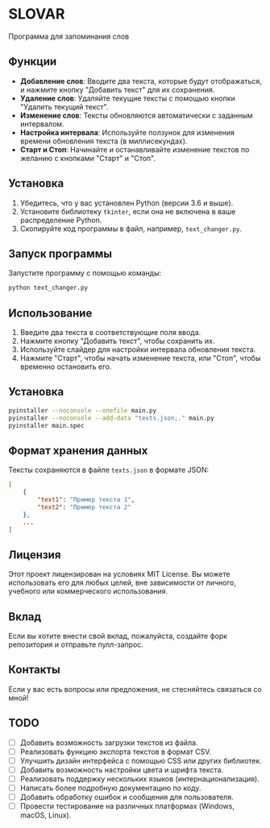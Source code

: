 
# SLOVAR

Программа для запоминания слов

## Функции

- **Добавление слов**: Вводите два текста, которые будут отображаться, и нажмите кнопку "Добавить текст" для их сохранения.
- **Удаление слов**: Удаляйте текущие тексты с помощью кнопки "Удалить текущий текст".
- **Изменение слов**: Тексты обновляются автоматически с заданным интервалом.
- **Настройка интервала**: Используйте ползунок для изменения времени обновления текста (в миллисекундах).
- **Старт и Стоп**: Начинайте и останавливайте изменение текстов по желанию с кнопками "Старт" и "Стоп".

## Установка

1. Убедитесь, что у вас установлен Python (версии 3.6 и выше).
2. Установите библиотеку `tkinter`, если она не включена в ваше распределение Python.
3. Скопируйте код программы в файл, например, `text_changer.py`.

## Запуск программы

Запустите программу с помощью команды:

```bash
python text_changer.py
```

## Использование

1. Введите два текста в соответствующие поля ввода.
2. Нажмите кнопку "Добавить текст", чтобы сохранить их.
3. Используйте слайдер для настройки интервала обновления текста.
4. Нажмите "Старт", чтобы начать изменение текста, или "Стоп", чтобы временно остановить его.

## Установка
```bash
pyinstaller --noconsole --onefile main.py
pyinstaller --noconsole --add-data "texts.json;." main.py
pyinstaller main.spec

```



## Формат хранения данных

Тексты сохраняются в файле `texts.json` в формате JSON:

```json
[
    {
        "text1": "Пример текста 1",
        "text2": "Пример текста 2"
    },
    ...
]
```

## Лицензия

Этот проект лицензирован на условиях MIT License. Вы можете использовать его для любых целей, вне зависимости от личного, учебного или коммерческого использования.

## Вклад

Если вы хотите внести свой вклад, пожалуйста, создайте форк репозитория и отправьте пулл-запрос.

## Контакты

Если у вас есть вопросы или предложения, не стесняйтесь связаться со мной!


## TODO

- [ ] Добавить возможность загрузки текстов из файла.
- [ ] Реализовать функцию экспорта текстов в формат CSV.
- [ ] Улучшить дизайн интерфейса с помощью CSS или других библиотек.
- [ ] Добавить возможность настройки цвета и шрифта текста.
- [ ] Реализовать поддержку нескольких языков (интернационализация).
- [ ] Написать более подробную документацию по коду.
- [ ] Добавить обработку ошибок и сообщения для пользователя.
- [ ] Провести тестирование на различных платформах (Windows, macOS, Linux).